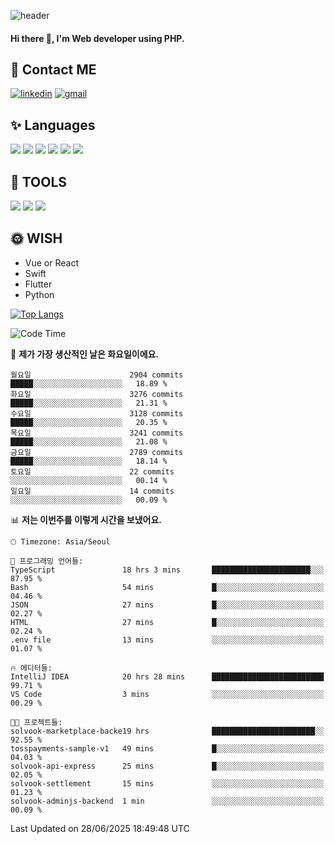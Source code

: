 ![header](https://capsule-render.vercel.app/api?type=waving&color=auto&height=300&section=header&text=Elin&fontSize=90&animation=twinkling)

#### Hi there 👋, I'm <b>Web developer</b> using PHP. ####

<!--
- 🔭 I’m currently working on Uniwill
- 🌱 I’m currently learning Vue or React or Python.
-->

<!---#### I am PHP developer --->

## 💌 Contact ME ###
[<img src='https://img.shields.io/badge/-EunjiKo-%230A66C2?style=flat-square&logo=LinkedIn&logoColor=white' alt='linkedin'>](https://www.linkedin.com/in/https://www.linkedin.com/in/eunji-ko-00a907164//)  [<img src='https://img.shields.io/badge/-einee214%40gmail.com-%23EA4335?style=flat-square&logo=Gmail&logoColor=white' alt='gmail'>](einee214@gmail.com)  


## ✨ Languages
<img src='https://img.shields.io/badge/-PHP-%23777BB4?style=for-the-badge&logo=PHP&logoColor=white'> <img src='https://img.shields.io/badge/-Laravel-%23FF2D20?style=for-the-badge&logo=Laravel&logoColor=white'> <img src='https://img.shields.io/badge/Jquery-%230769AD?style=for-the-badge&logo=Jquery&logoColor=white'> <img src='https://img.shields.io/badge/CSS3-%231572B6?style=for-the-badge&logo=CSS3&logoColor=white'> <img src='https://img.shields.io/badge/Bootstrap-%237952B3?style=for-the-badge&logo=Bootstrap&logoColor=white' > <img src='https://img.shields.io/badge/MySQL-%234479A1?style=for-the-badge&logo=MySQL&logoColor=white' >

## 🌷 TOOLS
<img src='https://img.shields.io/badge/PHPSTORM-%23000000?style=for-the-badge&logo=PhpStorm&logoColor=white' > <img src='https://img.shields.io/badge/GitLab-%23FCA121?style=for-the-badge&logo=GitLab&logoColor=white' > <img src='https://img.shields.io/badge/GitHub-%23181717?style=for-the-badge&logo=GitHub&logoColor=white'>


## 🌞 WISH
- Vue or React
- Swift
- Flutter
- Python


[![Top Langs](https://github-readme-stats.vercel.app/api/top-langs/?username=ein214&layout=compact)](https://github.com/anuraghazra/github-readme-stats)

<!--START_SECTION:waka-->
![Code Time](http://img.shields.io/badge/Code%20Time-4%2C254%20hrs%2024%20mins-blue)

📅 **제가 가장 생산적인 날은 화요일이에요.** 

```text
월요일                      2904 commits        █████░░░░░░░░░░░░░░░░░░░░   18.89 % 
화요일                      3276 commits        █████░░░░░░░░░░░░░░░░░░░░   21.31 % 
수요일                      3128 commits        █████░░░░░░░░░░░░░░░░░░░░   20.35 % 
목요일                      3241 commits        █████░░░░░░░░░░░░░░░░░░░░   21.08 % 
금요일                      2789 commits        █████░░░░░░░░░░░░░░░░░░░░   18.14 % 
토요일                      22 commits          ░░░░░░░░░░░░░░░░░░░░░░░░░   00.14 % 
일요일                      14 commits          ░░░░░░░░░░░░░░░░░░░░░░░░░   00.09 % 
```


📊 **저는 이번주를 이렇게 시간을 보냈어요.** 

```text
🕑︎ Timezone: Asia/Seoul

💬 프로그래밍 언어들: 
TypeScript               18 hrs 3 mins       ██████████████████████░░░   87.95 % 
Bash                     54 mins             █░░░░░░░░░░░░░░░░░░░░░░░░   04.46 % 
JSON                     27 mins             █░░░░░░░░░░░░░░░░░░░░░░░░   02.27 % 
HTML                     27 mins             █░░░░░░░░░░░░░░░░░░░░░░░░   02.24 % 
.env file                13 mins             ░░░░░░░░░░░░░░░░░░░░░░░░░   01.07 % 

🔥 에디터들: 
IntelliJ IDEA            20 hrs 28 mins      █████████████████████████   99.71 % 
VS Code                  3 mins              ░░░░░░░░░░░░░░░░░░░░░░░░░   00.29 % 

🐱‍💻 프로젝트들: 
solvook-marketplace-backe19 hrs              ███████████████████████░░   92.55 % 
tosspayments-sample-v1   49 mins             █░░░░░░░░░░░░░░░░░░░░░░░░   04.03 % 
solvook-api-express      25 mins             █░░░░░░░░░░░░░░░░░░░░░░░░   02.05 % 
solvook-settlement       15 mins             ░░░░░░░░░░░░░░░░░░░░░░░░░   01.23 % 
solvook-adminjs-backend  1 min               ░░░░░░░░░░░░░░░░░░░░░░░░░   00.09 % 
```


 Last Updated on 28/06/2025 18:49:48 UTC
<!--END_SECTION:waka-->

<!---![GitHub stats](https://github-readme-stats.vercel.app/api?username=ein214&show_icons=true&theme=dracula)  --->



